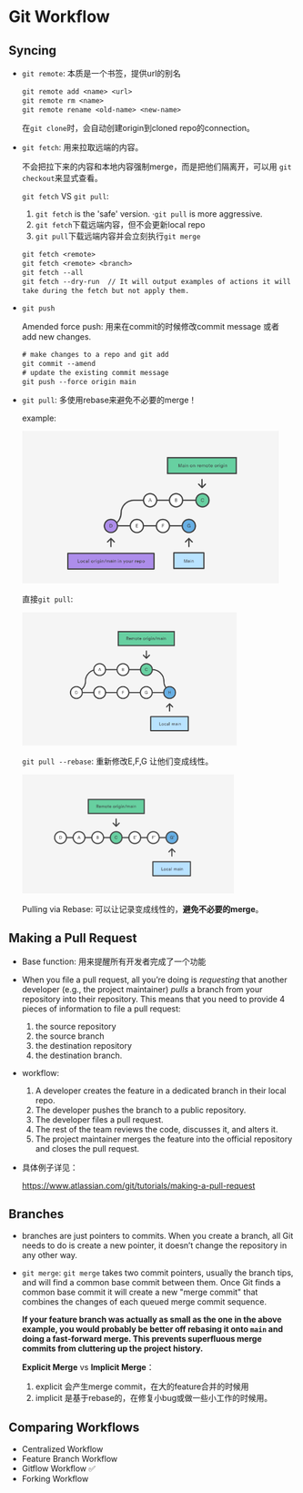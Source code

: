 # Git Workflow

## Syncing

* ``git remote``: 本质是一个书签，提供url的别名

  ```
  git remote add <name> <url>
  git remote rm <name>
  git remote rename <old-name> <new-name>
  ```

  在``git clone``时，会自动创建origin到cloned repo的connection。

* ``git fetch``: 用来拉取远端的内容。

  不会把拉下来的内容和本地内容强制merge，而是把他们隔离开，可以用 ``git checkout``来显式查看。

  ``git fetch`` VS ``git pull``: 

  1. ``git fetch`` is the 'safe' version. ·`git pull` is more aggressive.
  2. ``git fetch``下载远端内容，但不会更新local repo
  3. `git pull`下载远端内容并会立刻执行`git merge`

  ```
  git fetch <remote>
  git fetch <remote> <branch>
  git fetch --all
  git fetch --dry-run  // It will output examples of actions it will take during the fetch but not apply them.
  ```

* `git push`

  Amended force push: 用来在commit的时候修改commit message 或者 add new changes.

  ```
  # make changes to a repo and git add
  git commit --amend
  # update the existing commit message
  git push --force origin main
  ```

* `git pull`: 多使用rebase来避免不必要的merge！

  example:

  <img src=".\pics\git pull example - before.png" alt="git pull example - before" style="zoom:67%;" />

  直接`git pull`:

  <img src=".\pics\git pull example - after.png" alt="git pull example - after" style="zoom:60%;" />

  `git pull --rebase`: 重新修改E,F,G 让他们变成线性。

  <img src=".\pics\git pull example - rebase after.png" alt="git pull example - rebase after" style="zoom:60%;" />

  Pulling via Rebase: 可以让记录变成线性的，**避免不必要的merge**。

## Making a Pull Request

* Base function: 用来提醒所有开发者完成了一个功能

* When you file a pull request, all you’re doing is *requesting* that another developer (e.g., the project maintainer) *pulls* a branch from your repository into their repository.  This means that you need to provide 4 pieces of information to file a pull request: 

  1. the source repository
  2.  the source branch
  3.  the destination repository
  4.  the destination branch.

* workflow:

  1. A developer creates the feature in a dedicated branch in their local repo.
  2. The developer pushes the branch to a public repository.
  3. The developer files a pull request.
  4. The rest of the team reviews the code, discusses it, and alters it.
  5. The project maintainer merges the feature into the official repository and closes the pull request.

* 具体例子详见：

  https://www.atlassian.com/git/tutorials/making-a-pull-request

## Branches

* branches are just pointers to commits. When you create a branch, all Git needs to do is create a new pointer, it doesn’t change the repository in any other way.

* ``git merge``: `git merge` takes two commit pointers, usually the branch tips, and will find a common base commit between them. Once Git finds a common base commit it will create a new "merge commit" that combines the changes of each queued merge commit sequence.

  **If your feature branch was actually as small as the one in the above example, you would probably be better off rebasing it onto `main` and doing a fast-forward merge. This prevents superfluous merge commits from cluttering up the project history.**

  **Explicit Merge** vs **Implicit Merge**：

  1. explicit 会产生merge commit，在大的feature合并的时候用
  2. implicit 是基于rebase的，在修复小bug或做一些小工作的时候用。

## Comparing Workflows

* Centralized Workflow
* Feature Branch Workflow
* Gitflow Workflow :white_check_mark:
* Forking Workflow

